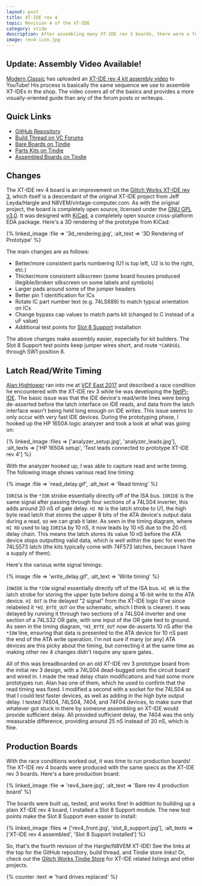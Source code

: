 ```yaml
---
layout: post
title: XT-IDE rev 4
topic: Revision 4 of the XT-IDE
category: xtide
description: After assembling many XT-IDE rev 3 boards, there were a few tweaks required to make the layout a little cleaner and ease assembly. Alan Hightower reported a race condition when developing his NetPi-IDE interface, which revision 4 corrects. Silkscreen is standardized and improved, and extra test points were added for Slot 8 Support installation.
image: rev4-icon.jpg
---
```


## Update: Assembly Video Available!

[Modern Classic](https://www.youtube.com/channel/UCoLccjs6jbHa4soeYDgbKTg) has uploaded an [XT-IDE rev 4 kit assembly video](https://www.youtube.com/watch?v=Mzu5asr0b1o) to YouTube! His process is basically the same sequence we use to assemble XT-IDEs in the shop. The video covers all of the basics and provides a more visually-oriented guide than any of the forum posts or writeups.

## Quick Links

* [GitHub Repository](https://github.com/glitchwrks/xt_ide/)
* [Build Thread on VC Forums](http://www.vcfed.org/forum/showthread.php?59185)
* [Bare Boards on Tindie](https://www.tindie.com/products/10584/)
* [Parts Kits on Tindie](https://www.tindie.com/products/10655/)
* [Assembled Boards on Tindie](https://www.tindie.com/products/10586/)

## Changes

The XT-IDE rev 4 board is an improvement on the [Glitch Works XT-IDE rev 3](/2016/07/06/xt-ide-rev3), which itself is a descendant of the original XT-IDE project from Jeff Leyda/Hargle and N8VEM/vintage-computer.com. As with the original project, the board is completely open source, licensed under the [GNU GPL v3.0](https://www.gnu.org/licenses/gpl-3.0.en.html). It was designed with [KiCad](http://kicad-pcb.org/), a completely open source cross-platform EDA package. Here's a 3D rendering of the prototype from KiCad:

{% linked_image :file => '3d_rendering.jpg', :alt_text => '3D Rendering of Prototype' %}

The main changes are as follows:

* Better/more consistent parts numbering (U1 is top left, U2 is to the right, etc.)
* Thicker/more consistent silkscreen (some board houses produced illegible/broken silkscreen on some labels and symbols)
* Larger pads around some of the jumper headers
* Better pin 1 identification for ICs
* Rotate IC part number text (e.g. 74LS688) to match typical orientation on ICs
* Change bypass cap values to match parts kit (changed to C instead of a uF value)
* Additional test points for [Slot 8 Support](/2017/02/03/slot-8-support) installation

The above changes make assembly easier, especially for kit builders. The Slot 8 Support test points keep jumper wires short, and route `*CARDSEL` through SW1 position 8.

## Latch Read/Write Timing

[Alan Hightower](https://www.retrotronics.org/) ran into me at [VCF East 2017](http://vcfed.org/wp/festivals/vintage-computer-festival-east/) and described a race condition he encountered with the XT-IDE rev 3 while he was developing the [NetPi-IDE](https://www.retrotronics.org/home-page/netpi-ide/). The basic issue was that the IDE device's read/write lines were being de-asserted before the latch interface on IDE reads, and data from the latch interface wasn't being held long enough on IDE writes. This issue seems to only occur with very fast IDE devices. During the prototyping phase, I hooked up the HP 1650A logic analyzer and took a look at what was going on:

{% linked_image :files => ['analyzer_setup.jpg', 'analyzer_leads.jpg'], :alt_texts => ['HP 1650A setup', 'Test leads connected to prototype XT-IDE rev 4'] %}

With the analyzer hooked up, I was able to capture read and write timing. The following image shows various read line timing:

{% image :file => 'read_delay.gif', :alt_text => 'Read timing' %}

`IORISA` is the `*IOR` strobe essentially directly off of the ISA bus. `IORIDE` is the same signal after passing through four sections of a 74LS04 inverter, this adds around 20 nS of gate delay. `HI RD` is the latch strobe to U1, the high byte read latch that stores the upper 8 bits of the ATA device's output data during a read, so we can grab it later. As seen in the timing diagram, where `HI RD` used to lag `IORISA` by 10 nS, it now leads by 10 nS due to the 20 nS delay chain. This means the latch stores its value 10 nS before the ATA device stops outputting valid data, which is well within the spec for even the 74LS573 latch (the kits typically come with 74F573 latches, because I have a supply of them).

Here's the various write signal timings:

{% image :file => 'write_delay.gif', :alt_text => 'Write timing' %}

`IOWIDE` is the `*IOW` signal essentially directly off of the ISA bus. `HI WR` is the latch strobe for storing the upper byte before doing a 16-bit write to the ATA device. `HI OUT` is the delayed "2 signal" from the XT-IDE logic (I've since relabeled it `*HI_BYTE_OUT` on the schematic, which I think is clearer). It was delayed by running it through two sections of a 74LS04 inverter and one section of a 74LS32 OR gate, with one input of the OR gate tied to ground. As seen in the timing diagram, `*HI_BYTE_OUT` now de-asserts 10 nS after the `*IOW` line, ensuring that data is presented to the ATA device for 10 nS past the end of the ATA write operation. I'm not sure if many (or any) ATA devices are this picky about the timing, but correcting it at the same time as making other rev 4 changes didn't require any spare gates.

All of this was breadboarded on an old XT-IDE rev 3 prototype board from the initial rev 3 design, with a 74LS04 dead-bugged onto the circuit board and wired in. I made the read delay chain modifications and had some more prototypes run. Alan has one of them, which he used to confirm that the read timing was fixed. I modified a second with a socket for the 74LS04 so that I could test faster devices, as well as adding in the high byte output delay. I tested 74S04, 74LS04, 7404, and 74F04 devices, to make sure that whatever got stuck in there by someone assembling an XT-IDE would provide sufficient delay. All provided sufficient delay, the 7404 was the only measurable difference, providing around 25 nS instead of 20 nS, which is fine.

## Production Boards

With the race conditions worked out, it was time to run production boards! The XT-IDE rev 4 boards were produced with the same specs as the XT-IDE rev 3 boards. Here's a bare production board:

{% linked_image :file => 'rev4_bare.jpg', :alt_text => 'Bare rev 4 production board' %}

The boards were built up, tested, and works fine! In addition to building up a plain XT-IDE rev 4 board, I installed a Slot 8 Support module. The new test points make the Slot 8 Support even easier to install:

{% linked_image :files => ['rev4_front.jpg', 'slot_8_support.jpg'], :alt_texts => ['XT-IDE rev 4 assembled', 'Slot 8 Support installed'] %}

So, that's the fourth revision of the Hargle/N8VEM XT-IDE! See the links at the top for the GitHub repository, build thread, and Tindie store links! Or, check out the [Glitch Works Tindie Store](https://www.tindie.com/stores/glitchwrks/) for XT-IDE related listings and other projects.

{% counter :text => 'hard drives replaced' %}
